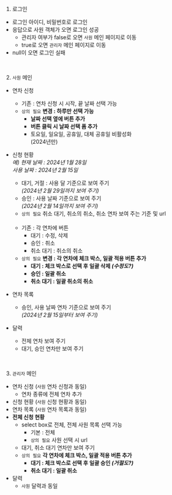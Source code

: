 1. 로그인
- 로그인 아이디, 비밀번호로 로그인
- 응답으로 사원 객체가 오면 로그인 성공
    - 관리자 여부가 false로 오면 `사원` 메인 페이지로 이동
    - true로 오면 `관리자` 메인 페이지로 이동
- null이 오면 로그인 실패

<br>

2. `사원` 메인
- 연차 신청
    - 기존 : 연차 신청 시 시작, 끝 날짜 선택 가능
    - `상의 필요` <b>변경 : 하루만 선택 가능
        - 날짜 선택 옆에 버튼 추가
        - 버튼 클릭 시 날짜 선택 폼 추가</b>
        - 토요일, 일요일, 공휴일, 대체 공휴일 비활성화<br>
            (2024년만)
- 신청 현황<br>
    <i>예) 현재 날짜 : 2024년 1월 28일<br>
    사용 날짜 : 2024년 2월 15일</i><br>
    - 대기, 거절 : 사용 달 기준으로 보여 주기<br>
        <i>(2024년 2월 29일까지 보여 주기)</i><br>
    - 승인 : 사용 날짜 기준으로 보여 주기<br>
        <i>(2024년 2월 14일까지 보여 주기)</i><br>
    - `상의 필요` 취소 대기, 취소의 취소, 취소 연차 보여 주는 기준 및 url<br><br>    
    - 기존 : 각 연차에 버튼
        - 대기 : 수정, 삭제
        - 승인 : 취소
        - 취소 대기 : 취소의 취소
    - `상의 필요` <b>변경 : 각 연차에 체크 박스, 일괄 적용 버튼 추가
        - 대기 : 체크 박스로 선택 후 일괄 삭제 <i>(수정도?)</i>
        - 승인 : 일괄 취소
        - 취소 대기 : 일괄 취소의 취소</b>

- 연차 목록
    - 승인, 사용 날짜 연차 기준으로 보여 주기<br>
        <i>(2024년 2월 15일부터 보여 주기)</i>
- 달력
    - 전체 연차 보여 주기
    - 대기, 승인 연차만 보여 주기

<br>

3. `관리자` 메인
- 연차 신청 (`사원` 연차 신청과 동일)
    - 연차 종류에 전체 연차 추가
- 신청 현황 (`사원` 신청 현황과 동일)
- 연차 목록 (`사원` 연차 목록과 동일)
- <b>전체 신청 현황</b>
    - select box로 전체, 전체 사원 목록 선택 가능
        - 기본 : 전체
        - `상의 필요` 사원 선택 시 url
    - 대기, 취소 대기 연차만 보여 주기
     - `상의 필요` <b>각 연차에 체크 박스, 일괄 적용 버튼 추가
        - 대기 : 체크 박스로 선택 후 일괄 승인 <i>(거절도?)</i>
        - 취소 대기 : 일괄 취소</b> 
- 달력
    - `사원` 달력과 동일
